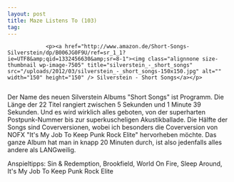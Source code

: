 ```yaml
---
layout: post
title: Maze Listens To (103)
tag: 
---
```



                <p><a href="http://www.amazon.de/Short-Songs-Silverstein/dp/B006JG0F9U/ref=sr_1_1?ie=UTF8&amp;qid=1332456630&amp;sr=8-1"><img class="alignnone size-thumbnail wp-image-7505" title="silverstein_-_short_songs" src="/uploads/2012/03/silverstein_-_short_songs-150x150.jpg" alt="" width="150" height="150" /> Silverstein - Short Songs</a></p>
<img src="/uploads/2010/02/maze_listens_to_5stars.png" alt="" />
<p>Der Name des neuen Silverstein Albums &quot;Short Songs&quot; ist Programm. Die Länge der 22 Titel rangiert zwischen 5 Sekunden und 1 Minute 39 Sekunden. Und es wird wirklich alles geboten, von der superharten Postpunk-Nummer bis zur superkuscheligen Akustikballade. Die Hälfte der Songs sind Coverversionen, wobei ich besonders die Coverversion von NOFX &quot;It's My Job To Keep Punk Rock Elite&quot; hervorheben möchte. Das ganze Album hat man in knapp 20 Minuten durch, ist also jedenfalls alles andere als LANGweilig.</p>
<p>Anspieltipps: Sin &amp; Redemption, Brookfield, World On Fire, Sleep Around, It's My Job To Keep Punk Rock Elite</p>
            
